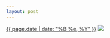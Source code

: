 ```yaml
---
layout: post
---
```


<p>
  <time><a href="/439">{{ page.date | date: "%B %e, %Y" }}</a></time>
  <a href="/439"><img src="{{ site.assets_url }}/439-640.jpg" srcset="{{ site.assets_url }}/439-1280.jpg 1280w, {{ site.assets_url }}/439-960.jpg 960w, {{ site.assets_url }}/439-640.jpg 640w, {{ site.assets_url }}/439-320.jpg 320w" sizes="(min-width: 700px) 50vw, calc(100vw - 2rem)" /></a>
</p>

